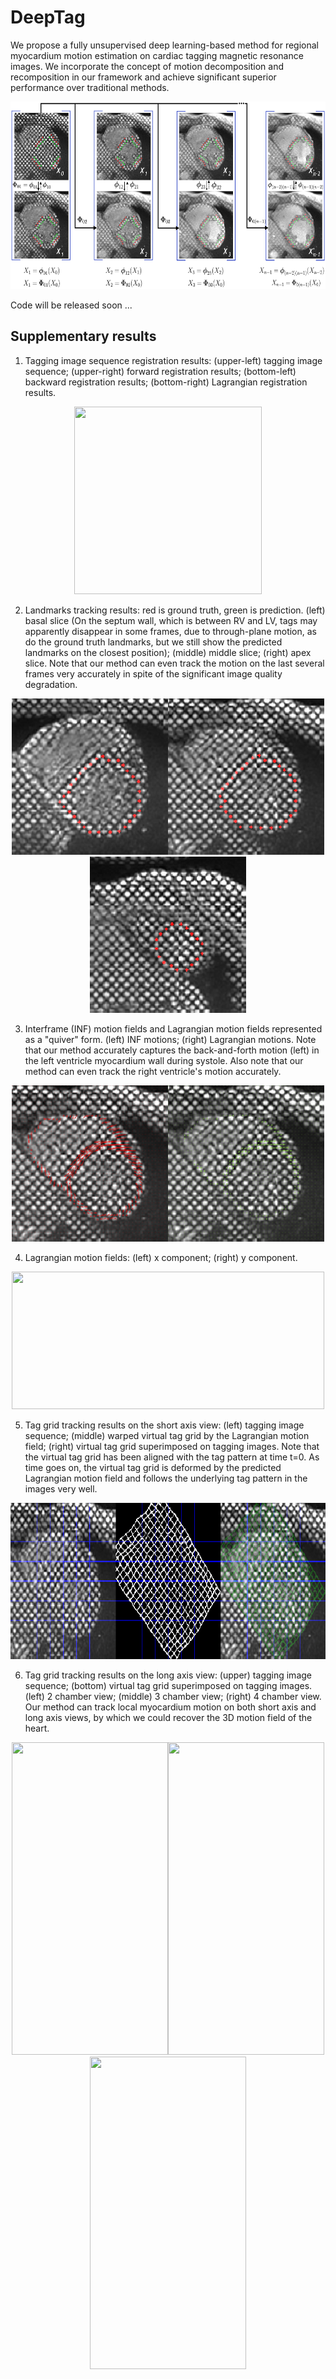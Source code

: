 # DeepTag 
We propose a fully unsupervised deep learning-based method for regional myocardium motion estimation on cardiac tagging magnetic resonance images. We incorporate the concept of motion decomposition and recomposition in our framework and achieve significant superior performance over traditional methods.

<div align=center><img width="650" height="300" src="https://github.com/DeepTag/cardiac_tagging_motion_estimation/blob/master/figures/MT_tmri.png"/></div>

Code will be released soon ...

## Supplementary results

1. Tagging image sequence registration results: (upper-left) tagging image sequence; (upper-right) forward registration results; (bottom-left) backward registration results; (bottom-right) Lagrangian registration results.
<div align=center><img width="300" height="300" src="https://github.com/DeepTag/cardiac_tagging_motion_estimation/blob/master/figures/SAX_STACK_45_23_reg_img.gif"/></div>

2. Landmarks tracking results: red is ground truth, green is prediction. (left) basal slice (On the septum wall, which is between RV and LV, tags may apparently disappear in some frames, due to through-plane motion, as do the ground truth landmarks, but we still show the predicted landmarks on the closest position); (middle) middle slice; (right) apex slice. Note that our method can even track the motion on the last several frames very accurately in spite of the significant image quality degradation.
<div align=center><img width="250" height="250" src="https://github.com/DeepTag/cardiac_tagging_motion_estimation/blob/master/figures/SAX_STACK_43_21_lm_img.gif"/><img width="250" height="250" src="https://github.com/DeepTag/cardiac_tagging_motion_estimation/blob/master/figures/SAX_STACK_45_23_lm_img.gif"/><img width="250" height="250" src="https://github.com/DeepTag/cardiac_tagging_motion_estimation/blob/master/figures/SAX_STACK_48_26_lm_img.gif"/></div>

3. Interframe (INF) motion fields and Lagrangian motion fields represented as a "quiver" form. (left) INF motions; (right) Lagrangian motions. Note that our method accurately captures the back-and-forth motion (left) in the left ventricle myocardium wall during systole. Also note that our method can even track the right ventricle's motion accurately.
<div align=center><img width="250" height="250" src="https://github.com/DeepTag/cardiac_tagging_motion_estimation/blob/master/figures/SAX_STACK_45_23_eu_motion.gif"/><img width="250" height="250" src="https://github.com/DeepTag/cardiac_tagging_motion_estimation/blob/master/figures/SAX_STACK_45_23_lag_motion.gif"/></div>

4. Lagrangian motion fields: (left) x component; (right) y component.
<div align=center><img width="500" height="220" src="https://github.com/DeepTag/cardiac_tagging_motion_estimation/blob/master/figures/SAX_STACK_45_23_lag_motion_map.gif"/></div>

5. Tag grid tracking results on the short axis view: (left) tagging image sequence; (middle) warped virtual tag grid by the Lagrangian motion field; (right) virtual tag grid superimposed on tagging images. Note that the virtual tag grid has been aligned with the tag pattern at time t=0. As time goes on, the virtual tag grid is deformed by the predicted Lagrangian motion field and follows the underlying tag pattern in the images very well.
<div align=center><img width="750" height="250" src="https://github.com/DeepTag/cardiac_tagging_motion_estimation/blob/master/figures/SAX_STACK_45_23_tag_grid_img.gif"/></div>

6. Tag grid tracking results on the long axis view: (upper) tagging image sequence; (bottom) virtual tag grid superimposed on tagging images. (left) 2 chamber view; (middle) 3 chamber view; (right) 4 chamber view. Our method can track local myocardium motion on both short axis and long axis views, by which we could recover the 3D motion field of the heart.
<div align=center><img width="250" height="500" src="https://github.com/DeepTag/cardiac_tagging_motion_estimation/blob/master/figures/2_CH_11_15_tag_grid_img.gif"/><img width="250" height="500" src="https://github.com/DeepTag/cardiac_tagging_motion_estimation/blob/master/figures/3_CH_12_16_tag_grid_img.gif"/><img width="250" height="500" src="https://github.com/DeepTag/cardiac_tagging_motion_estimation/blob/master/figures/4_CH_10_14_tag_grid_img.gif"/></div>
